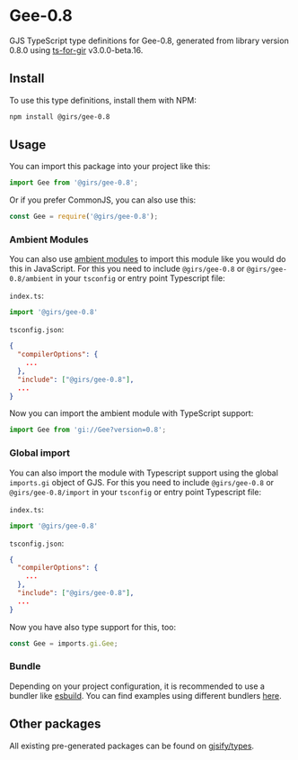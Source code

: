 
# Gee-0.8

GJS TypeScript type definitions for Gee-0.8, generated from library version 0.8.0 using [ts-for-gir](https://github.com/gjsify/ts-for-gir) v3.0.0-beta.16.


## Install

To use this type definitions, install them with NPM:
```bash
npm install @girs/gee-0.8
```

## Usage

You can import this package into your project like this:
```ts
import Gee from '@girs/gee-0.8';
```

Or if you prefer CommonJS, you can also use this:
```ts
const Gee = require('@girs/gee-0.8');
```

### Ambient Modules

You can also use [ambient modules](https://github.com/gjsify/ts-for-gir/tree/main/packages/cli#ambient-modules) to import this module like you would do this in JavaScript.
For this you need to include `@girs/gee-0.8` or `@girs/gee-0.8/ambient` in your `tsconfig` or entry point Typescript file:

`index.ts`:
```ts
import '@girs/gee-0.8'
```

`tsconfig.json`:
```json
{
  "compilerOptions": {
    ...
  },
  "include": ["@girs/gee-0.8"],
  ...
}
```

Now you can import the ambient module with TypeScript support: 

```ts
import Gee from 'gi://Gee?version=0.8';
```

### Global import

You can also import the module with Typescript support using the global `imports.gi` object of GJS.
For this you need to include `@girs/gee-0.8` or `@girs/gee-0.8/import` in your `tsconfig` or entry point Typescript file:

`index.ts`:
```ts
import '@girs/gee-0.8'
```

`tsconfig.json`:
```json
{
  "compilerOptions": {
    ...
  },
  "include": ["@girs/gee-0.8"],
  ...
}
```

Now you have also type support for this, too:

```ts
const Gee = imports.gi.Gee;
```

### Bundle

Depending on your project configuration, it is recommended to use a bundler like [esbuild](https://esbuild.github.io/). You can find examples using different bundlers [here](https://github.com/gjsify/ts-for-gir/tree/main/examples).

## Other packages

All existing pre-generated packages can be found on [gjsify/types](https://github.com/gjsify/types).

